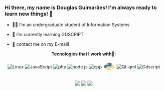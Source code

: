 ### Hi there, my name is Douglas Guimarães! I'm always ready to learn new things! 👋 

- 🧑‍💻 I’m an undergraduate student of Information Systems

- 🌱 I’m currently learning GDSCRIPT
  
- 👀 contact me on my E-mail!



<div align="center">
<b>Tecnologies that I work with🤍: </b>
<div style="display: inline_block"><br>
  <img align="center" alt="Linux" height="30" width="40" src="https://cdn.jsdelivr.net/gh/devicons/devicon/icons/linux/linux-original.svg">
  <img align="center" alt="JavaScript" height="30" width="40" src="https://cdn.jsdelivr.net/gh/devicons/devicon/icons/javascript/javascript-original.svg">
  <img align="center" alt="php" height="30" width="40" src="https://cdn.jsdelivr.net/gh/devicons/devicon/icons/php/php-plain.svg">
  <img align="center" alt="node.js" height="30" width="40" src="https://cdn.jsdelivr.net/gh/devicons/devicon/icons/nodejs/nodejs-original.svg" />        
  <img align="center" alt="cpp" height="30" width="40" src="https://cdn.jsdelivr.net/gh/devicons/devicon/icons/cplusplus/cplusplus-original.svg">
  <img align="center" alt="Python" height="30" width="40" src="https://raw.githubusercontent.com/devicons/devicon/master/icons/python/python-original.svg">
  <img align="center" alt="Qt-qml" height="30" width="40" src="https://cdn.jsdelivr.net/gh/devicons/devicon/icons/qt/qt-original.svg">
   <img align="center" alt="Gdscript" height="30" width="40" src="https://cdn.jsdelivr.net/gh/devicons/devicon/icons/godot/godot-original.svg">
</div>
  
  ##
 
<div> 
  <a href="https://www.instagram.com/dg2003_dg/" target="_blank"><img src="https://img.shields.io/badge/-Instagram-%23E4405F?style=for-the-badge&logo=instagram&logoColor=white" target="_blank"></a>
 <a href="https://discord.gg/XhuTC5rKGH" target="_blank"><img src="https://img.shields.io/badge/Discord-7289DA?style=for-the-badge&logo=discord&logoColor=white" target="_blank"></a> 
  <a href = "mailto:dg2003gh@gmail.com"><img src="https://img.shields.io/badge/-Gmail-%23333?style=for-the-badge&logo=gmail&logoColor=white" target="_blank"></a>
</div>
